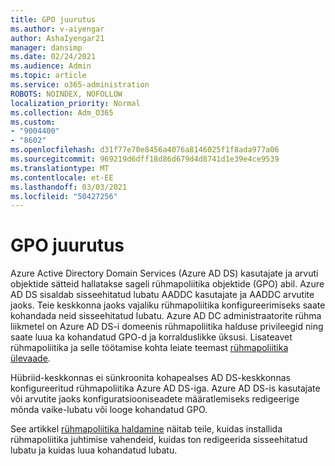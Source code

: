 ```yaml
---
title: GPO juurutus
ms.author: v-aiyengar
author: AshaIyengar21
manager: dansimp
ms.date: 02/24/2021
ms.audience: Admin
ms.topic: article
ms.service: o365-administration
ROBOTS: NOINDEX, NOFOLLOW
localization_priority: Normal
ms.collection: Adm_O365
ms.custom:
- "9004400"
- "8602"
ms.openlocfilehash: d31f77e70e8456a4076a8146025f1f8ada977a06
ms.sourcegitcommit: 969219d6dff18d86d679d4d8741d1e39e4ce9539
ms.translationtype: MT
ms.contentlocale: et-EE
ms.lasthandoff: 03/03/2021
ms.locfileid: "50427256"
---
```

# <a name="gpo-deployment"></a>GPO juurutus

Azure Active Directory Domain Services (Azure AD DS) kasutajate ja arvuti objektide sätteid hallatakse sageli rühmapoliitika objektide (GPO) abil. Azure AD DS sisaldab sisseehitatud lubatu AADDC kasutajate ja AADDC arvutite jaoks. Teie keskkonna jaoks vajaliku rühmapoliitika konfigureerimiseks saate kohandada neid sisseehitatud lubatu. Azure AD DC administraatorite rühma liikmetel on Azure AD DS-i domeenis rühmapoliitika halduse privileegid ning saate luua ka kohandatud GPO-d ja korralduslikke üksusi. Lisateavet rühmapoliitika ja selle töötamise kohta leiate teemast [rühmapoliitika ülevaade](https://docs.microsoft.com/previous-versions/windows/it-pro/windows-server-2012-R2-and-2012/hh831791(v=ws.11)).

Hübriid-keskkonnas ei sünkroonita kohapealses AD DS-keskkonnas konfigureeritud rühmapoliitika Azure AD DS-iga. Azure AD DS-is kasutajate või arvutite jaoks konfiguratsiooniseadete määratlemiseks redigeerige mõnda vaike-lubatu või looge kohandatud GPO.

See artikkel [rühmapoliitika haldamine](https://docs.microsoft.com/azure/active-directory-domain-services/manage-group-policy) näitab teile, kuidas installida rühmapoliitika juhtimise vahendeid, kuidas ton redigeerida sisseehitatud lubatu ja kuidas luua kohandatud lubatu.

